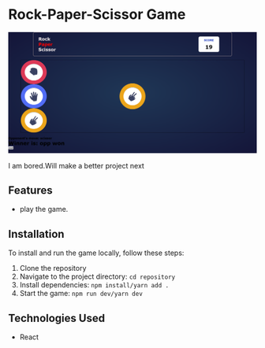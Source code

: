 # Rock-Paper-Scissor Game 

![Image Alt Text](Screenshot-for-readme)


I am bored.Will make a better project next

## Features
- play the game.

## Installation
To install and run the game locally, follow these steps:
1. Clone the repository
2. Navigate to the project directory: `cd repository`
3. Install dependencies: `npm install/yarn add .`
4. Start the game: `npm run dev/yarn dev`

## Technologies Used
- React 

